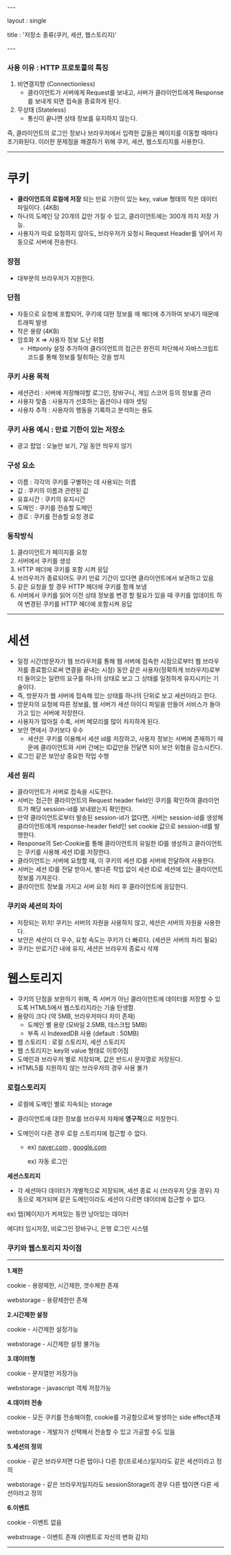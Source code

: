 \---

layout : single

title : '저장소 종류(쿠키, 세션, 웹스토리지)'

\---

### **사용 이유 : HTTP 프로토콜의 특징**

1. 비연결지향 (Connectionless)
   - 클라이언트가 서버에게 Request를 보내고, 서버가 클라이언트에게 Response를 보내게 되면 접속을 종료하게 된다.
2. 무상태 (Stateless)
   - 통신이 끝나면 상태 정보를 유지하지 않는다.

즉, 클라이언트의 로그인 정보나 브라우저에서 입력한 값들은 페이지를 이동할 때마다 초기화된다. 이러한 문제점을 해결하기 위해 쿠키, 세션, 웹스토리지를 사용한다.

------

# **쿠키**

- **클라이언트의 로컬에 저장** 되는 만료 기한이 있는 key, value 형태의 작은 데이터 파일이다. (4KB)
- 하나의 도메인 당 20개의 값만 가질 수 있고, 클라이언트에는 300개 까지 저장 가능.
- 사용자가 따로 요청하지 않아도, 브라우저가 요청시 Request Header를 넣어서 자동으로 서버에 전송한다.

### **장점**

- 대부분의 브라우저가 지원한다.

### **단점**

- 자동으로 요청에 포함되어, 쿠키에 대한 정보를 매 해더에 추가하여 보내기 때문에 트래픽 발생
- 작은 용량 (4KB)
- 암호화 X ⇒ 사용자 정보 도난 위험
  - Httponly 설정 추가하여 클라이언트의 접근은 완전히 차단해서 자바스크립트 코드를 통해 정보를 탈취하는 것을 방지

### **쿠키 사용 목적**

- 세션관리 : 서버에 저장해야할 로그인, 장바구니, 게임 스코어 등의 정보를 관리
- 사용자 맞춤 : 사용자가 선호하는 옵션이나 테마 셋팅
- 사용자 추적 : 사용자의 행동을 기록하고 분석하는 용도

### **쿠키 사용 예시 : 만료 기한이 있는 저장소**

- 광고 팝업 : 오늘만 보기, 7일 동안 띄우지 않기

### **구성 요소**

- 이름 : 각각의 쿠키를 구별하는 데 사용되는 이름
- 값 : 쿠키의 이름과 관련된 값
- 유효시간 : 쿠키의 유지시간
- 도메인 : 쿠키를 전송할 도메인
- 경로 : 쿠키를 전송할 요청 경로

### **동작방식**

1. 클라이언트가 페이지를 요청
2. 서버에서 쿠키를 생성
3. HTTP 헤더에 쿠키를 포함 시켜 응답
4. 브라우저가 종료되어도 쿠키 만료 기간이 있다면 클라이언트에서 보관하고 있음
5. 같은 요청을 할 경우 HTTP 헤더에 쿠키를 함께 보냄
6. 서버에서 쿠키를 읽어 이전 상태 정보를 변경 할 필요가 있을 때 쿠키를 업데이트 하여 변경된 쿠키를 HTTP 헤더에 포함시켜 응답

------

# **세션**

- 일정 시간(방문자가 웹 브라우저를 통해 웹 서버에 접속한 시점으로부터 웹 브라우저를 종료함으로써 연결을 끝내는 시점) 동안 같은 사용자(정확하게 브라우저)로부터 들어오는 일련의 요구를 하나의 상태로 보고 그 상태를 일정하게 유지시키는 기술이다. 
- 즉, 방문자가 웹 서버에 접속해 있는 상태를 하나의 단위로 보고 세션이라고 한다.  
- 방문자의 요청에 따른 정보를, 웹 서버가 세션 아이디 파일을 만들어 서비스가 돌아가고 있는 서버에 저장한다. 
- 사용자가 많아질 수록, 서버 메모리를 많이 차지하게 된다.
- 보안 면에서 쿠키보다 우수
  - 세션은 쿠키를 이용해서 세션 id를 저장하고, 사용자 정보는 서버에 존재하기 때문에 클라이언트와 서버 간에는 ID값만을 전달면 되어 보안 위협을 감소시킨다.
- 로그인 같은 보안상 중요한 작업 수행

### **세션 원리**

- 클라이언트가 서버로 접속을 시도한다.
- 서버는 접근한 클라이언트의 Request header field인 쿠키를 확인하여 클라이언트가 해당 session-id를 보내왔는지 확인한다.
- 만약 클라이언트로부터 발송된 session-id가 없다면, 서버는 session-id를 생성해 클라이언트에게 response-header field인 set cookie 값으로 session-id를 발행한다.
- Response의 Set-Cookie를 통해 클라이언트의 유일한 ID를 생성하고 클라이언트는 쿠키를 사용해 세션 ID를 저장한다.
- 클라이언트는 서버에 요청할 때, 이 쿠키의 세션 ID를 서버에 전달하여 사용한다.
- 서버는 세션 ID를 전달 받아서, 별다른 작업 없이 세션 ID로 세션에 있는 클라이언트 정보를 가져온다.
- 클라이언트 정보를 가지고 서버 요청 처리 후 클라이언트에 응답한다.

### **쿠키와 세션의 차이**

- 저장되는 위치! 쿠키는 서버의 자원을 사용하지 않고, 세션은 서버의 자원을 사용한다.
- 보안은 세션이 더 우수, 요청 속도는 쿠키가 더 빠르다. (세션은 서버의 처리 필요)
- 쿠키는 만료기간 내에 유지, 세션은 브라우저 종료시 삭제

# **웹스토리지**

- 쿠키의 단점을 보완하기 위해, 즉 서버가 아닌 클라이언트에 데이터를 저장할 수 있도록 HTML5에서 웹스토리지라는 기술 탄생함.
- 용량이 크다 (약 5MB, 브라우저마다 차이 존재)
  - 도메인 별 용량 (모바일 2.5MB, 데스크탑 5MB)
  - 부족 시 IndexedDB 사용 (default : 50MB)
- 웹 스토리지 : 로컬 스토리지, 세션 스토리지
- 웹 스토리지는 key와 value 형태로 이루어짐
- 도메인과 브라우저 별로 저장되며, 값은 반드시 문자열로 저장된다.
- HTML5를 지원하지 않는 브라우저의 경우 사용 불가

### **로컬스토리지**

- 로컬에 도메인 별로 지속되는 storage

- 클라이언트에 대한 정보를 브라우저 자체에 **영구적**으로 저장한다.

- 도메인이 다른 경우 로컬 스토리지에 접근할 수 없다.

  - ex) [naver.com](http://naver.com/) , [google.com](http://google.com/)

    ex) 자동 로그인

**세션스토리지**

- 각 세션마다 데이터가 개별적으로 저장되며, 세션 종료 시 (브라우저 닫을 경우) 자동으로 제거되며 같은 도메인이라도 세션이 다르면 데이터에 접근할 수 없다.

ex) 탭(페이지)가 켜져있는 동안 남아있는 데이터

에디터 임시저장, 비로그인 장바구니, 은행 로그인 시스템

### 쿠키와 웹스토리지 차이점

------

**1.제한**

cookie - 용량제한, 시간제한, 갯수제한 존재

webstorage - 용량제한만 존재

**2.시간제한 설정**

cookie - 시간제한 설정가능

webstorage - 시간제한 설정 불가능

**3.데이터형**

cookie - 문자열만 저장가능

webstorage - javascript 객체 저장가능

**4.데이터 전송**

cookie - 모든 쿠키를 전송해야함, cookie를 가공함으로써 발생하는 side effect존재

webstorage - 개발자가 선택해서 전송할 수 있고 가공할 수도 있음

**5.세션의 정의**

cookie - 같은 브라우저면 다른 탭이나 다른 창(프로세스)일지라도 같은 세션이라고 정의

webstorage - 같은 브라우저일지라도 sessionStorage의 경우 다른 탭이면 다른 세션이라고 정의

**6.이벤트**

cookie - 이벤트 없음

webstroage - 이벤트 존재 (이벤트로 자신의 변화 감지)

------

